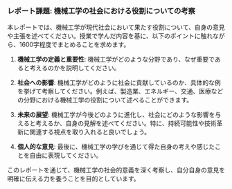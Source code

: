 ### レポート課題: 機械工学の社会における役割についての考察

本レポートでは、機械工学が現代社会において果たす役割について、自身の意見や主張を述べてください。授業で学んだ内容を基に、以下のポイントに触れながら、1600字程度でまとめることを求めます。

1. **機械工学の定義と重要性**: 機械工学がどのような分野であり、なぜ重要であると考えるのかを説明してください。

2. **社会への影響**: 機械工学がどのように社会に貢献しているのか、具体的な例を挙げて考察してください。例えば、製造業、エネルギー、交通、医療などの分野における機械工学の役割について述べることができます。

3. **未来の展望**: 機械工学が今後どのように進化し、社会にどのような影響を与えると考えるか、自身の見解を述べてください。特に、持続可能性や技術革新に関連する視点を取り入れると良いでしょう。

4. **個人的な意見**: 最後に、機械工学の学びを通じて得た自身の考えや感じたことを自由に表現してください。

このレポートを通じて、機械工学の社会的意義を深く考察し、自分自身の意見を明確に伝える力を養うことを目的としています。